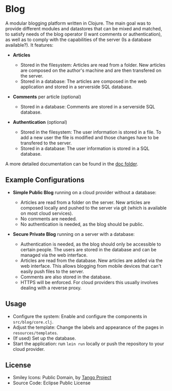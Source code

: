 # Blog

A modular blogging platform written in Clojure. The main goal was to provide different modules and datastores that can be mixed and matched, to satisfy needs of the blog operator (I want comments or authentication), as well as to comply with the capabilities of the server (Is a database available?). It features:

* **Articles**
  * Stored in the filesystem: Articles are read from a folder. New articles are composed on the author's machine and are then transfered on the server.
  * Stored in a database: The articles are composed in the web application and stored in a serverside SQL database.

* **Comments** per article (optional)
  * Stored in a database: Comments are stored in a serverside SQL database.

* **Authentication** (optional)
  * Stored in the filesystem: The user information is stored in a file. To add a new user the file is modified and those changes have to be transfered to the server.
  * Stored in a database: The user information is stored in a SQL database.

A more detailed documentation can be found in the [doc folder](doc).

## Example Configurations

* **Simple Public Blog** running on a cloud provider without a database: 
  * Articles are read from a folder on the server. New articles are composed locally and pushed to the server via git (which is available on most cloud services).
  * No comments are needed.
  * No authentication is needed, as the blog should be public.

* **Secure Private Blog** running on a server with a database: 
  * Authentication is needed, as the blog should only be accessible to certain people. The users are stored in the database and can be managed via the web interface.
  * Articles are read from the database. New articles are added via the web interface. This allows blogging from mobile devices that can't easily push files to the server.
  * Comments are also stored in the database.
  * HTTPS will be enforced. For cloud providers this usually involves dealing with a reverse proxy.

## Usage

* Configure the system: Enable and configure the components in `src/blog/core.clj`.
* Adjust the template: Change the labels and appearance of the pages in `resources/templates`.
* (If used) Set up the database.
* Start the application: run `lein run` locally or push the repository to your cloud provider.

## License

* Smiley Icons: Public Domain, by [Tango Project](http://tango.freedesktop.org/Tango_Icon_Library)
* Source Code: Eclipse Public License
